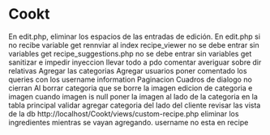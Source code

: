 # Cookt
En edit.php, eliminar los espacios de las entradas de edición.
En edit.php si no recibe variable get rennviar al index
recipe_viewer no se debe entrar sin variables get
recipe_suggestions.php no se debe entrar sin variables get
sanitizar e impedir inyeccion
llevar todo a pdo
comentar
averiguar sobre dir relativas
Agregar las categorias
Agregar usuarios
poner comentado los queries con los username information
Paginacion
Cuadros de dialogo no cierran
Al borrar categoria que se borre la imagen
edicion de categoria e imagen
cuando imagen is null
poner la imagen al lado de la categoria en la tabla principal
validar agregar categoria del lado del cliente
revisar las vista de la db
http://localhost/Cookt/views/custom-recipe.php eliminar los ingredientes mientras se vayan agregando.
username no esta en recipe